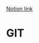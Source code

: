 
[Notion link](https://www.notion.so/2024-01-12-GIT-Remote-Repository-d392f6f72b584b59b7440cce6ef8b1b3)


# GIT
